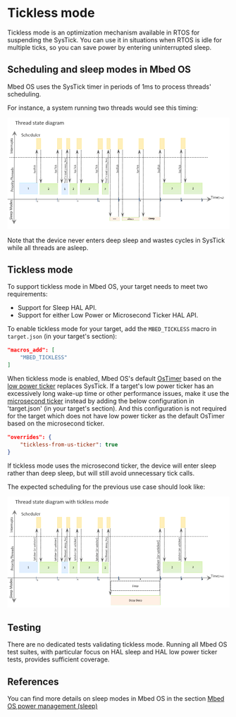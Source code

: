 # Tickless mode

Tickless mode is an optimization mechanism available in RTOS for suspending the SysTick. You can use it in situations when RTOS is idle for multiple ticks, so you can save power by entering uninterrupted sleep.

## Scheduling and sleep modes in Mbed OS

Mbed OS uses the SysTick timer in periods of 1ms to process threads' scheduling.

For instance, a system running two threads would see this timing:

![](resources/Normal_Tick.png)

Note that the device never enters deep sleep and wastes cycles in SysTick while all threads are asleep.

## Tickless mode

To support tickless mode in Mbed OS, your target needs to meet two requirements:

- Support for Sleep HAL API.
- Support for either Low Power or Microsecond Ticker HAL API.

To enable tickless mode for your target, add the `MBED_TICKLESS` macro in `target.json` (in your target's section):

```json
"macros_add": [
    "MBED_TICKLESS"
]
```

When tickless mode is enabled, Mbed OS's default [OsTimer](../mbed-os-api-doxy/structos__timer__def.html) based on the [low power ticker](../mbed-os-api-doxy/group__hal__lp__ticker.html) replaces SysTick. If a target's low power ticker has an excessively long wake-up time or other performance issues, make it use the [microsecond ticker](../mbed-os-api-doxy/group__hal__us__ticker.html) instead by adding the below configuration in 'target.json' (in your target's section). And this configuration is not required for the target which does not have low power ticker as the default OsTimer based on the microsecond ticker.

```json
"overrides": {
    "tickless-from-us-ticker": true
}
```

If tickless mode uses the microsecond ticker, the device will enter sleep rather than deep sleep, but will still avoid unnecessary tick calls.

The expected scheduling for the previous use case should look like:

![](resources/Tickless.png)

## Testing

There are no dedicated tests validating tickless mode. Running all Mbed OS test suites, with particular focus on HAL sleep and HAL low power ticker tests, provides sufficient coverage.

## References

You can find more details on sleep modes in Mbed OS in the section [Mbed OS power management (sleep)](../apis/power-management-sleep.html)
